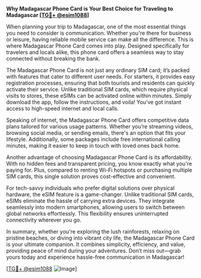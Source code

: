 **Why Madagascar Phone Card is Your Best Choice for Traveling to Madagascar [[TG💪+ @esim1088](https://t.me/s/esim1088)]**

When planning your trip to Madagascar, one of the most essential things you need to consider is communication. Whether you're there for business or leisure, having reliable mobile service can make all the difference. This is where Madagascar Phone Card comes into play. Designed specifically for travelers and locals alike, this phone card offers a seamless way to stay connected without breaking the bank.

The Madagascar Phone Card is not just any ordinary SIM card; it’s packed with features that cater to different user needs. For starters, it provides easy registration processes, ensuring that both tourists and residents can quickly activate their service. Unlike traditional SIM cards, which require physical visits to stores, these eSIMs can be activated online within minutes. Simply download the app, follow the instructions, and voila! You’ve got instant access to high-speed internet and local calls.

Speaking of internet, the Madagascar Phone Card offers competitive data plans tailored for various usage patterns. Whether you’re streaming videos, browsing social media, or sending emails, there's an option that fits your lifestyle. Additionally, some packages include free international calling minutes, making it easier to keep in touch with loved ones back home. 

Another advantage of choosing Madagascar Phone Card is its affordability. With no hidden fees and transparent pricing, you know exactly what you're paying for. Plus, compared to renting Wi-Fi hotspots or purchasing multiple SIM cards, this single solution proves cost-effective and convenient.

For tech-savvy individuals who prefer digital solutions over physical hardware, the eSIM feature is a game-changer. Unlike traditional SIM cards, eSIMs eliminate the hassle of carrying extra devices. They integrate seamlessly into modern smartphones, allowing users to switch between global networks effortlessly. This flexibility ensures uninterrupted connectivity wherever you go.

In summary, whether you're exploring the lush rainforests, relaxing on pristine beaches, or diving into vibrant city life, the Madagascar Phone Card is your ultimate companion. It combines simplicity, efficiency, and value, providing peace of mind during your adventures. Don’t miss out—grab yours today and experience hassle-free communication in Madagascar!

[[TG💪+ @esim1088](https://t.me/s/esim1088) ![Image](https://i.postimg.cc/Y0z9fWf4/image.png)]
